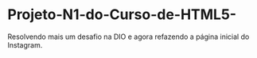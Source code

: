 # Projeto-N1-do-Curso-de-HTML5-
Resolvendo mais um desafio na DIO e agora refazendo a página inicial do Instagram.
